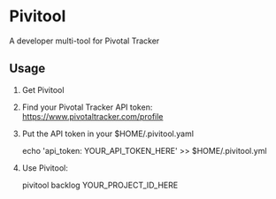 # Pivitool

A developer multi-tool for Pivotal Tracker

## Usage

1. Get Pivitool

2. Find your Pivotal Tracker API token: https://www.pivotaltracker.com/profile

3. Put the API token in your $HOME/.pivitool.yaml

    echo 'api_token: YOUR_API_TOKEN_HERE' >> $HOME/.pivitool.yml

4. Use Pivitool:

    pivitool backlog YOUR_PROJECT_ID_HERE
